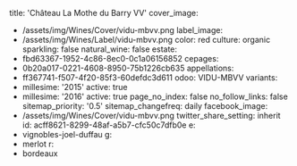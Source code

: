 title: 'Château La Mothe du Barry VV'
cover_image:
  - /assets/img/Wines/Cover/vidu-mbvv.png
label_image:
  - /assets/img/Wines/Label/vidu-mbvv.png
color: red
culture: organic
sparkling: false
natural_wine: false
estate:
  - fbd63367-1952-4c86-8ec0-0c1a06156852
cepages:
  - 0b20a017-0221-4608-8950-75b1226cb635
appellations:
  - ff367741-f507-4f20-85f3-60defdc3d611
odoo: VIDU-MBVV
variants:
  -
    millesime: '2015'
    active: true
  -
    millesime: '2016'
    active: true
page_no_index: false
no_follow_links: false
sitemap_priority: '0.5'
sitemap_changefreq: daily
facebook_image:
  - /assets/img/Wines/Cover/vidu-mbvv.png
twitter_share_setting: inherit
id: acff8621-8299-48af-a5b7-cfc50c7dfb0e
e:
  - vignobles-joel-duffau
g:
  - merlot
r:
  - bordeaux
